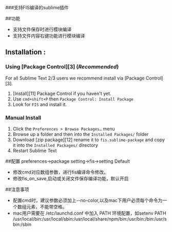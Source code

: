###支持FIS编译的sublime插件

##功能

* 支持文件保存时进行模块编译
* 支持文件内容右键功能进行模块编译

## Installation :

### Using [Package Control][3] (*Recommended*)

For all Sublime Text 2/3 users we recommend install via [Package Control][3].

1. [Install][11] Package Control if you haven't yet.
2. Use `cmd+shift+P` then `Package Control: Install Package`
3. Look for `FIS` and install it.

### Manual Install

1. Click the `Preferences > Browse Packages…` menu
2. Browse up a folder and then into the `Installed Packages/` folder
3. Download [zip package][12] rename it to `fis.sublime-package` and copy it into the `Installed Packages/` directory
4. Restart Sublime Text

##配置
preferences->package setting->fis->setting Default

* 修改cmd对应数组参数，进行fis编译命令修改。
* 修改fis_on_save,启动或关闭文件保存编译功能，默认开启

##注意事项

* 配置cmd时，建议参数必须加上--no-color,以及mac下用户必须每个命令为一个数组元素，不能带空格。
* mac用户需要在 /etc/launchd.conf 中加入 PATH 环境配置，如setenv PATH /usr/local/bin:/usr/local/sbin:/usr/local/share/npm/bin:/usr/bin:/bin:/usr/sbin:/sbin

